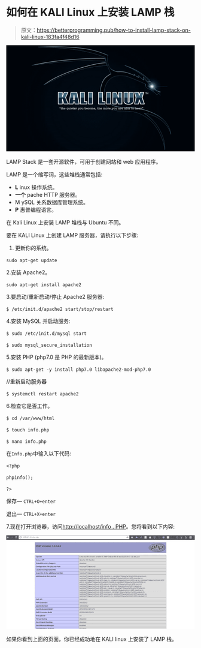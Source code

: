 # 如何在 KALI Linux 上安装 LAMP 栈

> 原文：<https://betterprogramming.pub/how-to-install-lamp-stack-on-kali-linux-183fa4f48d16>

![](img/61e705911208b6cb0c08f551536ae46a.png)

LAMP Stack 是一套开源软件，可用于创建网站和 web 应用程序。

LAMP 是一个缩写词，这些堆栈通常包括:

*   **L** inux 操作系统。
*   **一个** pache HTTP 服务器。
*   M ySQL 关系数据库管理系统。
*   **P** 惠普编程语言。

在 Kali Linux 上安装 LAMP 堆栈与 Ubuntu 不同。

要在 KALI Linux 上创建 LAMP 服务器，请执行以下步骤:

1.  更新你的系统。

`sudo apt-get update`

2.安装 Apache2。

`sudo apt-get install apache2`

3.要启动/重新启动/停止 Apache2 服务器:

`$ /etc/init.d/apache2 start/stop/restart`

4.安装 MySQL 并启动服务:

`$ sudo /etc/init.d/mysql start`

`$ sudo mysql_secure_installation`

5.安装 PHP (php7.0 是 PHP 的最新版本)。

`$ sudo apt-get -y install php7.0 libapache2-mod-php7.0`

//重新启动服务器

`$ systemctl restart apache2`

6.检查它是否工作。

`$ cd /var/www/html`

`$ touch info.php`

`$ nano info.php`

在`Info.php`中输入以下代码:

`<?php`

`phpinfo();`

`?>`

保存— `CTRL+O+enter`

退出— `CTRL+X+enter`

7.现在打开浏览器，访问[http://localhost/info . PHP](http://localhost/info.php)。您将看到以下内容:

![](img/4c19a38d1679e4bd4c001178ede90475.png)

如果你看到上面的页面，你已经成功地在 KALI linux 上安装了 LAMP 栈。